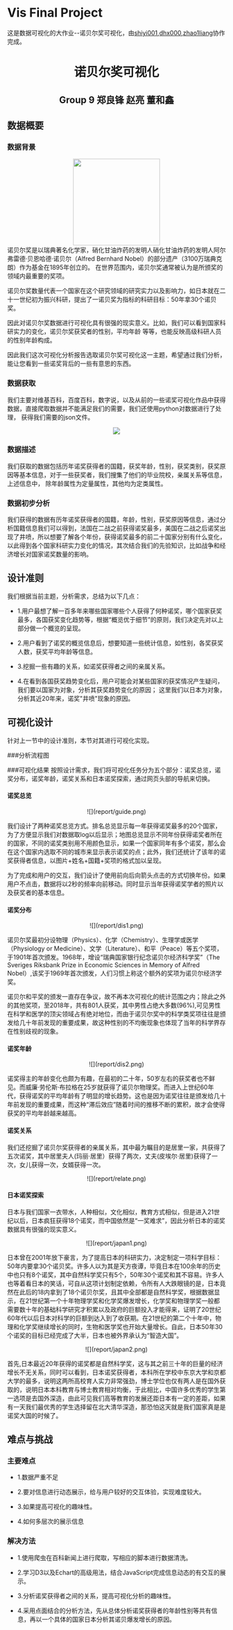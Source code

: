 # Vis Final Project
这是数据可视化的大作业--诺贝尔奖可视化，由[shiyi001](https://github.com/shiyi001),[dhx000](https://github.com/dhx000),[zhao1liang](https://github.com/zhao1iang)协作完成。

# <center>诺贝尔奖可视化</center> 
## <center>Group 9 郑良锋 赵亮 董和鑫</center>
## 数据概要
### 数据背景
<center>
	<img src="report/nobel.jpg" height="200" width="200" >
</center>
诺贝尔奖是以瑞典著名化学家，硝化甘油炸药的发明人硝化甘油炸药的发明人阿尔弗雷德·贝恩哈德·诺贝尔（Alfred Bernhard Nobel）的部分遗产（3100万瑞典克朗）作为基金在1895年创立的。 在世界范围内，诺贝尔奖通常被认为是所颁奖的领域内最重要的奖项。 

诺贝尔奖数量代表一个国家在这个研究领域的研究实力以及影响力，如日本就在二十一世纪初为振兴科研，提出了一诺贝奖为指标的科研目标：50年拿30个诺贝奖。

因此对诺贝尔奖数据进行可视化具有很强的现实意义。比如，我们可以看到国家科研实力的变化，诺贝尔奖获奖者的性别，平均年龄
等等，也能反映高级科研人员的性别年龄构成。

因此我们这次可视化分析报告选取诺贝尔奖可视化这一主题，希望通过我们分析，能让您看到一些诺奖背后的一些有意思的东西。

### 数据获取

我们主要对维基百科，百度百科，数字说，以及从前的一些诺奖可视化作品中获得数据，直接爬取数据并不能满足我们的需要，我们还使用python对数据进行了处理，
获得我们需要的json文件。
<center>
	<img src="report/from.png"  >
</center>

### 数据描述

我们获取的数据包括历年诺奖获得者的国籍，获奖年龄，性别，获奖类别，获奖原因等基本信息，对于一些获奖者，我们搜集了他们的毕业院校，亲属关系等信息，上述信息中，
除年龄属性为定量属性，其他均为定类属性。

### 数据初步分析
我们获得的数据有历年诺奖获得者的国籍，年龄，性别，获奖原因等信息，通过分析国籍信息我们可以得到，法国在二战之前获得诺奖最多，美国在二战之后诺奖出现了井喷，所以想要了解各个年份，获得诺奖最多的前二十国家分别有什么变化，以此得到各个国家科研实力变化的情况，其次结合我们的先验知识，比如战争和经济增长对国家诺奖数量的影响。

## 设计准则
我们根据当前主题，分析需求，总结为以下几点：

- 1.用户最想了解一百多年来哪些国家哪些个人获得了何种诺奖，哪个国家获奖最多，各国获奖变化趋势等，根据“概览优于细节”的原则，我们决定先对以上部分做一个概览的呈现。

- 2.用户看到了诺奖的概览信息后，想要知道一些统计信息，如性别，各奖获奖人数，获奖平均年龄等信息。

- 3.挖掘一些有趣的关系，如诺奖获得者之间的亲属关系。

- 4.在看到各国获奖趋势变化后，用户可能会对某些国家的获奖情况产生疑问，我们要以国家为对象，分析其获奖趋势变化的原因；
这里我们以日本为对象，分析其近20年来，诺奖"井喷"现象的原因。

## 可视化设计
针对上一节中的设计准则，本节对其进行可视化实现。

###分析流程图

###可视化结果
按照设计需求，我们将可视化任务分为五个部分：诺奖总览，诺奖分布，诺奖年龄，诺奖关系和日本诺奖探索，通过网页头部的导航来切换。

#### 诺奖总览
<center>
![](report/guide.png)
</center>

我们设计了两种诺奖总览方式。排名总览显示每一年获得诺奖最多的20个国家，为了方便显示我们对数据取log以后显示；地图总览显示不同年份获得诺奖者所在的国家，不同的诺奖类别用不用颜色显示，如果一个国家同年有多个诺奖，那么会在这个国家内选取不同的城市来显示表示诺奖的点；此外，我们还统计了该年的诺奖获得者信息，以图片+姓名+国籍+奖项的格式加以呈现。

为了完成和用户的交互，我们设计了使用前向后向箭头点击的方式切换年份。如果用户不点击，数据将以2秒的频率向前移动。同时显示当年获得诺奖学者的照片以及获奖者的基本信息。

#### 诺奖分布

<center>
![](report/dis1.png)
</center>

诺贝尔奖最初分设物理（Physics）、化学（Chemistry）、生理学或医学（Physiology or Medicine）、文学（Literature）、和平（Peace）等五个奖项，于1901年首次颁发。1968年，增设“瑞典国家银行纪念诺贝尔经济科学奖”（The Sveriges Riksbank Prize in Economic Sciences in Memory of Alfred Nobel）,该奖于1969年首次颁发，人们习惯上称这个额外的奖项为诺贝尔经济学奖。

诺贝尔和平奖的颁发一直存在争议，故不再本次可视化的统计范围之内；除此之外的其他奖项，至2018年，共有801人获奖，其中男性占绝大多数(96%),可见男性在科学和医学的顶尖领域占有绝对地位，而由于诺贝尔奖中的科学类奖项往往是颁发给几十年前发现的重要成果，故这种性别的不均衡现象也体现了当年的科学界存在性别歧视的现象。

#### 诺奖年龄

<center>
![](report/dis2.png)
</center>

诺奖得主的年龄变化也颇为有趣，在最初的二十年，50岁左右的获奖者也不鲜见。而威廉·劳伦斯·布拉格在25岁就获得了诺贝尔物理奖。而进入上世纪60年代，获得诺奖的平均年龄有了明显的增长趋势。这也是因为诺奖往往是颁发给几十年前发现的重要成果，而这种“滞后效应”随着时间的推移不断的累积，故才会使得获奖的平均年龄越来越高。

#### 诺奖关系

我们还挖掘了诺贝尔奖获得者的亲属关系，其中最为瞩目的是居里一家，共获得了五次诺奖，其中居里夫人(玛丽·居里）获得了两次，丈夫(皮埃尔·居里)获得了一次，女儿获得一次，女婿获得一次。

<center>
![](report/relate.png)
</center>

#### 日本诺奖探索

日本与我们国家一衣带水，人种相似，文化相似，教育方式相似，但是进入21世纪以后，日本疯狂获得18个诺奖，而中国依然是“一奖难求”，因此分析日本的诺奖数据具有很强的现实意义。

<center>
![](report/japan1.png)
</center>

日本曾在2001年放下豪言，为了提高日本的科研实力，决定制定一项科学目标：50年内要拿30个诺贝奖。许多人以为其是天方夜谭，毕竟日本在100余年的历史中也只有8个诺奖，其中自然科学奖只有5个，50年30个诺奖和其不容易。许多人也等着看日本的笑话，可自从这项计划制定依赖，令所有人大跌眼镜的是，日本竟然在此后的18内拿到了18个诺贝尔奖，且其中全部都是自然科学奖，根据数据显示，在21世纪第一个十年物理学奖和化学奖爆发增长，化学奖和物理学奖一般都需要数十年的基础科学研究才积累以及政府的巨额投入才能得来，证明了20世纪60年代以后日本对科学的巨额到达入到了收获期。在21世纪的第二个十年中，物理和化学奖继续增长的同时，生物和医学奖也开始大量增长。自此，日本50年30个诺奖的目标已经完成了大半，日本也被外界承认为“智造大国”。

<center>
![](report/japan2.png)
</center>

首先,日本最近20年获得的诺奖都是自然科学奖，这与其之前三十年的巨量的经济增长不无关系，同时可以看到，日本诺奖获得者，本科所在学校中东京大学和京都大学的最多，说明这两所高校育人实力非常强劲，博士学位也仅有两人是在国外获取的，说明日本本科教育与博士教育相对均衡，于此相比，中国许多优秀的学生第一选项是去国外深造，由此可见我们高等教育的发展还距日本有一定的差距，如果有一天我们最优秀的学生选择留在北大清华深造，那恐怕这天就是我们国家真是是诺奖大国的时候了。

## 难点与挑战

### 主要难点
- 1.数据严重不足

- 2.要对信息进行动态展示，给与用户较好的交互体验，实现难度较大。

- 3.如果提高可视化的趣味性。

- 4.如何多层次的展示信息

### 解决方法

- 1.使用爬虫在百科新闻上进行爬取，写相应的脚本进行数据清洗。

- 2.学习D3以及Echart的高级用法，结合JavaScript完成信息动态的有交互的展示。

- 3.分析诺奖获得者之间的关系，提高可视化分析的趣味性。

- 4.采用点面结合的分析方法，先从总体分析诺奖获得者的年龄性别等共有信息，再以一个具体的国家日本分析其诺贝爆发增长的原因。
